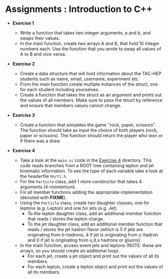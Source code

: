 # Assignments : Introduction to C++

- **Exercise 1** 
  - Write a function that takes two integer arguments, a and b, and swaps their values.
  - In the main function, create two arrays A and B, that hold 10 integer numbers each. Use the function that you wrote to swap all values of A to B and vice-versa.

- **Exercise 2**
  - Create a data structure that will hold information about the TAC-HEP students such as name, email, username, experiment etc.
  - From the main function create multiple instances of the struct, one for each student including yourselves.
  - Create a function that takes the struct as an argument and prints out the values of all members. Make sure to pass the struct by reference and ensure that members values cannot change.

- **Exercise 3**
  - Create a function that simulates the game "rock, paper, scissors". The function should take as input the choice of both players (rock, paper or scissors). The function should return the player who won or if there was a draw.

- **Exercise 4**
  - Take a look at the `main.cc` code in the [Exercise 4](https://github.com/ckoraka/tac-hep-gpus/tree/main/week2/Exercise4) directory. This code reads branches from a ROOT tree containing lepton and jet kinematic information. To see the type of each variable take a look at the headerfile `hh/t1.h`.
  - For the `Particle` class, add 1 more constructor that takes 4 arguments (4-momentum).
  - Fix all member functions adding the appropriate implementation (denoted with **FIXME**).
  - Using the `Particle` class, create two daughter classes, one for leptons (e.g. Lepton) and one for jets (e.g. Jet). 
    - To the lepton daughter class, add an additional member function that reads / stores the lepton charge.
    - To the jet daughter class, add an additional member function that reads / stores the jet hadron flavor (which is 5 if jets are originating from b-hadrons, 4 if jet is originating from c-hadron and 0 if jet is originating from u,d,s hadrons or gluons). 
  - In the main function, access event jets and leptons (NOTE: these are arrays, so you should create an additional loop).
    - For each jet, create a jet object and print out the values of all its members.
    - For each lepton, create a lepton object and print out the values of all its members.
